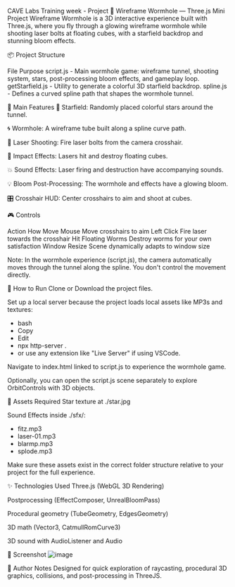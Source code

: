 CAVE Labs Training week - Project
🚀 Wireframe Wormhole — Three.js Mini Project
Wireframe Wormhole is a 3D interactive experience built with Three.js, where you fly through a glowing wireframe wormhole while shooting laser bolts at floating cubes, with a starfield backdrop and stunning bloom effects.

📦 Project Structure

File	Purpose
script.js	- Main wormhole game: wireframe tunnel, shooting system, stars, post-processing bloom effects, and gameplay loop.
getStarfield.js -	Utility to generate a colorful 3D starfield backdrop.
spline.js -	Defines a curved spline path that shapes the wormhole tunnel.

🧩 Main Features
🌌 Starfield: Randomly placed colorful stars around the tunnel.

🌀 Wormhole: A wireframe tube built along a spline curve path.

🔫 Laser Shooting: Fire laser bolts from the camera crosshair.

🎯 Impact Effects: Lasers hit and destroy floating cubes.

💥 Sound Effects: Laser firing and destruction have accompanying sounds.

💡 Bloom Post-Processing: The wormhole and effects have a glowing bloom.

🎛️ Crosshair HUD: Center crosshairs to aim and shoot at cubes.


🎮 Controls

  Action	                      How
Move Mouse	          Move crosshairs to aim
Left Click	          Fire laser towards the crosshair
Hit Floating Worms	  Destroy worms for your own satisfaction
Window Resize	Scene   dynamically adapts to window size

Note: In the wormhole experience (script.js), the camera automatically moves through the tunnel along the spline. You don't control the movement directly.

📜 How to Run
Clone or Download the project files.

Set up a local server because the project loads local assets like MP3s and textures:

- bash
- Copy
- Edit
- npx http-server .
- or use any extension like "Live Server" if using VSCode.

Navigate to index.html linked to script.js to experience the wormhole game.

Optionally, you can open the script.js scene separately to explore OrbitControls with 3D objects.

🎵 Assets Required
Star texture at ./star.jpg

Sound Effects inside ./sfx/:

- fitz.mp3
- laser-01.mp3
- blarmp.mp3
- splode.mp3

Make sure these assets exist in the correct folder structure relative to your project for the full experience.

✨ Technologies Used
Three.js (WebGL 3D Rendering)

Postprocessing (EffectComposer, UnrealBloomPass)

Procedural geometry (TubeGeometry, EdgesGeometry)

3D math (Vector3, CatmullRomCurve3)

3D sound with AudioListener and Audio

📸 Screenshot
![image](https://github.com/user-attachments/assets/943e9439-1ac9-4548-b94a-49a3ef41d119)


🧠 Author Notes
Designed for quick exploration of raycasting, procedural 3D graphics, collisions, and post-processing in ThreeJS.
